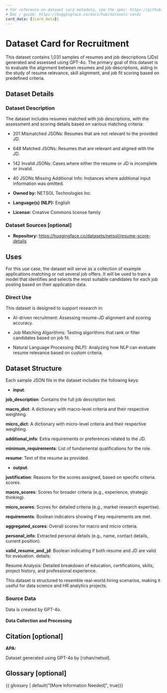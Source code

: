 ```yaml
---
# For reference on dataset card metadata, see the spec: https://github.com/huggingface/hub-docs/blob/main/datasetcard.md?plain=1
# Doc / guide: https://huggingface.co/docs/hub/datasets-cards
card_data: {{card_data}}
---
```


# Dataset Card for Recruitment

<!-- Provide a quick summary of the dataset. -->

This dataset contains 1,031 samples of resumes and job descriptions (JDs) generated and assessed using GPT-4o. The primary goal of this dataset is to evaluate the alignment between resumes and job descriptions, aiding in the study of resume relevance, skill alignment, and job fit scoring based on predefined criteria.

## Dataset Details

### Dataset Description

<!-- Provide a longer summary of what this dataset is. -->

The dataset includes resumes matched with job descriptions, with the assessment and scoring details based on various matching criteria:

- 201 Mismatched JSONs: Resumes that are not relevant to the provided JD.
- 648 Matched JSONs: Resumes that are relevant and aligned with the JD.
- 142 Invalid JSONs: Cases where either the resume or JD is incomplete or invalid.
- 40 JSONs Missing Additional Info: Instances where additional input information was omitted.

- **Owned by:** NETSOL Technologies Inc.
- **Language(s) (NLP):** English
- **License:** Creative Commons license family

### Dataset Sources [optional]

<!-- Provide the basic links for the dataset. -->

- **Repository:** https://huggingface.co/datasets/netsol/resume-score-details
## Uses

<!-- Address questions around how the dataset is intended to be used. -->

For this use case, the dataset will serve as a collection of example applications matching or not several job offers. It will be used to train a model that identifies and selects the most suitable candidates for each job posting based on their application data.

### Direct Use

<!-- This section describes suitable use cases for the dataset. -->

This dataset is designed to support research in:

- AI-driven recruitment: Assessing resume-JD alignment and scoring accuracy.

- Job Matching Algorithms: Testing algorithms that rank or filter candidates based on job fit.

- Natural Language Processing (NLP): Analyzing how NLP can evaluate resume relevance based on custom criteria.
<!--### Out-of-Scope Use>

<!-- This section addresses misuse, malicious use, and uses that the dataset will not work well for. -->



## Dataset Structure

<!-- This section provides a description of the dataset fields, and additional information about the dataset structure such as criteria used to create the splits, relationships between data points, etc. -->
Each sample JSON file in the dataset includes the following keys:

- **input**:

**job_description**: Contains the full job description text.

**macro_dict**: A dictionary with macro-level criteria and their respective weighting.

**micro_dict**: A dictionary with micro-level criteria and their respective weighting.

**additional_info**: Extra requirements or preferences related to the JD.

**minimum_requirements**: List of fundamental qualifications for the role.

**resume**: Text of the resume as provided.

- **output**:

**justification**: Reasons for the scores assigned, based on specific criteria.
scores.

**macro_scores**: Scores for broader criteria (e.g., experience, strategic thinking).

**micro_scores**: Scores for detailed criteria (e.g., market research expertise).

**requirements**: Boolean indicators showing if key requirements are met.

**aggregated_scores**: Overall scores for macro and micro criteria.

**personal_info**: Extracted personal details (e.g., name, contact details, current position).

**valid_resume_and_jd**: Boolean indicating if both resume and JD are valid for evaluation.
details:

Resume Analysis: Detailed breakdown of education, certifications, skills, project history, and professional experience.

<!-- Motivation for the creation of this dataset. -->

This dataset is structured to resemble real-world hiring scenarios, making it useful for data science and HR analytics projects.

### Source Data

<!-- This section describes the source data (e.g. news text and headlines, social media posts, translated sentences, ...). -->

Data is created by GPT-4o.

#### Data Collection and Processing

<!-- This section describes the data collection and processing process such as data selection criteria, filtering and normalization methods, tools and libraries used, etc. -->


<!---#### Personal and Sensitive Information>

<!-- State whether the dataset contains data that might be considered personal, sensitive, or private (e.g., data that reveals addresses, uniquely identifiable names or aliases, racial or ethnic origins, sexual orientations, religious beliefs, political opinions, financial or health data, etc.). If efforts were made to anonymize the data, describe the anonymization process. -->



<!---## Bias, Risks, and Limitations>

<!-- This section is meant to convey both technical and sociotechnical limitations. -->


<!---### Recommendations>

<!-- This section is meant to convey recommendations with respect to the bias, risk, and technical limitations. -->



## Citation [optional]

<!-- If there is a paper or blog post introducing the dataset, the APA and Bibtex information for that should go in this section. -->


**APA:**

Dataset generated using GPT-4o by [rohan/netsol].

## Glossary [optional]

<!-- If relevant, include terms and calculations in this section that can help readers understand the dataset or dataset card. -->

{{ glossary | default("[More Information Needed]", true)}}
